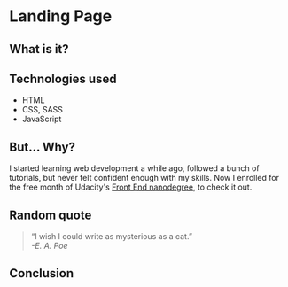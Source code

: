 # Landing Page
## What is it?
## Technologies used
* HTML
* CSS, SASS
* JavaScript
## But... Why?
I started learning web development a while ago, followed a bunch of tutorials, but never felt confident enough with my skills. Now I enrolled for the free month of Udacity's [Front End nanodegree](https://www.udacity.com/course/front-end-web-developer-nanodegree--nd0011), to check it out. 
## Random quote

> “I wish I could write as mysterious as a cat.”  
> <cite> -E. A. Poe </cite>
## Conclusion
